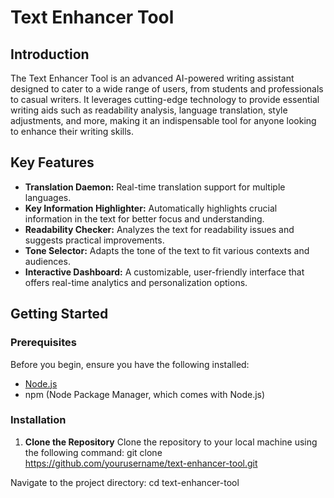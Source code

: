 # Text Enhancer Tool

## Introduction
The Text Enhancer Tool is an advanced AI-powered writing assistant designed to cater to a wide range of users, from students and professionals to casual writers. It leverages cutting-edge technology to provide essential writing aids such as readability analysis, language translation, style adjustments, and more, making it an indispensable tool for anyone looking to enhance their writing skills.

## Key Features
- **Translation Daemon:** Real-time translation support for multiple languages.
- **Key Information Highlighter:** Automatically highlights crucial information in the text for better focus and understanding.
- **Readability Checker:** Analyzes the text for readability issues and suggests practical improvements.
- **Tone Selector:** Adapts the tone of the text to fit various contexts and audiences.
- **Interactive Dashboard:** A customizable, user-friendly interface that offers real-time analytics and personalization options.

## Getting Started

### Prerequisites
Before you begin, ensure you have the following installed:
- [Node.js](https://nodejs.org/en/download/)
- npm (Node Package Manager, which comes with Node.js)

### Installation
1. **Clone the Repository**
   Clone the repository to your local machine using the following command:
git clone https://github.com/yourusername/text-enhancer-tool.git

Navigate to the project directory:
cd text-enhancer-tool
